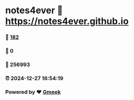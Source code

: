 # notes4ever :link: https://notes4ever.github.io 
### :page_facing_up: [182](https://notes4ever.github.io/tag.html) 
### :speech_balloon: 0 
### :hibiscus: 256993 
### :alarm_clock: 2024-12-27 16:54:19 
### Powered by :heart: [Gmeek](https://github.com/Meekdai/Gmeek)
